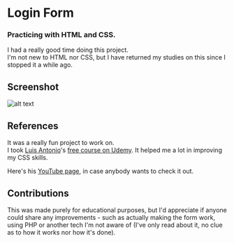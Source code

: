 # Login Form
### Practicing with HTML and CSS.

I had a really good time doing this project.<br>
I'm not new to HTML nor CSS, but I have returned my studies on this since I stopped it a while ago.

## Screenshot

![alt text](https://user-images.githubusercontent.com/86196750/141224598-ce79ccea-57a8-441e-98a7-890cf826399b.png "Screenshot #1 - Login Form")

## References

It was a really fun project to work on.<br>
I took [Luis Antonio](https://github.com/zCHICOz)'s [free course on Udemy](https://www.udemy.com/share/1044a63@98APIT0DYCSVQOb8OzW0hlOR_GygrGNChCgvLjtrH0hXFdP5y30kv2_JJIQdK82k9g==/). It helped me a lot in improving my CSS skills.

Here's his [YouTube page](https://www.youtube.com/channel/UC4NA0sh8n4ZNm76MsFyi2OQ), in case anybody wants to check it out.

## Contributions
This was made purely for educational purposes, but I'd appreciate if anyone could share any improvements - such as actually making the form work, using PHP or another tech I'm not aware of (I've only read about it, no clue as to how it works nor how it's done).
